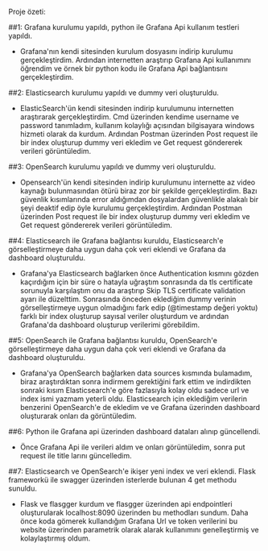 Proje özeti:

##1: Grafana kurulumu yapıldı, python ile Grafana Api kullanım testleri yapıldı.
  - Grafana'nın kendi sitesinden kurulum dosyasını indirip kurulumu gerçekleştirdim. Ardından internetten araştırıp Grafana Api kullanımını öğrendim ve örnek bir python kodu ile Grafana Api bağlantısını gerçekleştirdim.

##2: Elasticsearch kurulumu yapıldı ve dummy veri oluşturuldu.
  - ElasticSearch'ün kendi sitesinden indirip kurulumunu internetten araştırarak gerçekleştirdim. Cmd üzerinden kendime username ve password tanımladım, kullanım kolaylığı açısından bilgisayara windows hizmeti olarak da kurdum. Ardından Postman üzerinden Post request ile bir index oluşturup dummy veri ekledim ve Get request göndererek verileri görüntüledim.

##3: OpenSearch kurulumu yapıldı ve dummy veri oluşturuldu.
  - Opensearch'ün kendi sitesinden indirip kurulumunu internette az video kaynağı bulunmasından ötürü biraz zor bir şekilde gerçekleştirdim. Bazı güvenlik kısımlarında error aldığımdan dosyalardan güvenlikle alakalı bir şeyi deaktif edip öyle kurulumu gerçekleştirdim. Ardından Postman üzerinden Post request ile bir index oluşturup dummy veri ekledim ve Get request göndererek verileri görüntüledim.

##4: Elasticsearch ile Grafana bağlantısı kuruldu, Elasticsearch'e görselleştirmeye daha uygun daha çok veri eklendi ve Grafana da dashboard oluşturuldu.
  - Grafana'ya Elasticsearch bağlarken önce Authentication kısmını gözden kaçırdığım için bir süre o hatayla uğraştım sonrasında da tls certificate sorunuyla karşılaştım onu da araştırıp Skip TLS certificate validation ayarı ile düzelttim. Sonrasında önceden eklediğim dummy verinin görselleştirmeye uygun olmadığını fark edip (@timestamp değeri yoktu) farklı bir index oluşturup sayısal veriler oluşturdum ve ardından Grafana'da dashboard oluşturup verilerimi görebildim.

##5: OpenSearch ile Grafana bağlantısı kuruldu, OpenSearch'e görselleştirmeye daha uygun daha çok veri eklendi ve Grafana da dashboard oluşturuldu.
  - Grafana'ya OpenSearch bağlarken data sources kısmında bulamadım, biraz araştırdıktan sonra indirmem gerektiğini fark ettim ve indirdikten sonraki kısım Elasticsearch'e göre fazlasıyla kolay oldu sadece url ve index ismi yazmam yeterli oldu. Elasticsearch için eklediğim verilerin benzerini OpenSearch'e de ekledim ve ve Grafana üzerinden dashboard oluşturarak onları da görüntüledim.

##6: Python ile Grafana api üzerinden dashboard dataları alınıp güncellendi.
  - Önce Grafana Api ile verileri aldım ve onları görüntüledim, sonra put request ile title larını güncelledim.

##7: Elasticsearch ve OpenSearch'e ikişer yeni index ve veri eklendi. Flask frameworkü ile swagger üzerinden isterlerde bulunan 4 get methodu sunuldu.
  - Flask ve flasgger kurdum ve flasgger üzerinden api endpointleri oluşturularak localhost:8090 üzerinden bu methodları sundum. Daha önce koda gömerek kullandığım Grafana Url ve token verilerini bu website üzerinden parametrik olarak alarak kullanımını genelleştirmiş ve kolaylaştırmış oldum.

